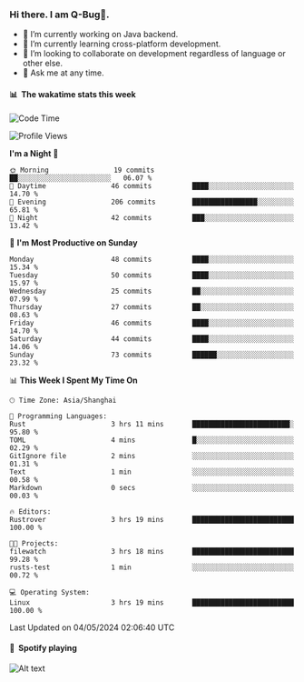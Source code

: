 ### Hi there. I am Q-Bug🐞.

- 🔭 I’m currently working on Java backend.
- 🌱 I’m currently learning cross-platform development.
- 👯 I’m looking to collaborate on development regardless of language or other else.
- 💬 Ask me at any time.

#### 📊 &nbsp;**The wakatime stats this week**  
<!--START_SECTION:waka-->
![Code Time](http://img.shields.io/badge/Code%20Time-139%20hrs%2024%20mins-blue)

![Profile Views](http://img.shields.io/badge/Profile%20Views-3-blue)

**I'm a Night 🦉** 

```text
🌞 Morning                19 commits          ██░░░░░░░░░░░░░░░░░░░░░░░   06.07 % 
🌆 Daytime                46 commits          ████░░░░░░░░░░░░░░░░░░░░░   14.70 % 
🌃 Evening                206 commits         ████████████████░░░░░░░░░   65.81 % 
🌙 Night                  42 commits          ███░░░░░░░░░░░░░░░░░░░░░░   13.42 % 
```
📅 **I'm Most Productive on Sunday** 

```text
Monday                   48 commits          ████░░░░░░░░░░░░░░░░░░░░░   15.34 % 
Tuesday                  50 commits          ████░░░░░░░░░░░░░░░░░░░░░   15.97 % 
Wednesday                25 commits          ██░░░░░░░░░░░░░░░░░░░░░░░   07.99 % 
Thursday                 27 commits          ██░░░░░░░░░░░░░░░░░░░░░░░   08.63 % 
Friday                   46 commits          ████░░░░░░░░░░░░░░░░░░░░░   14.70 % 
Saturday                 44 commits          ████░░░░░░░░░░░░░░░░░░░░░   14.06 % 
Sunday                   73 commits          ██████░░░░░░░░░░░░░░░░░░░   23.32 % 
```


📊 **This Week I Spent My Time On** 

```text
🕑︎ Time Zone: Asia/Shanghai

💬 Programming Languages: 
Rust                     3 hrs 11 mins       ████████████████████████░   95.80 % 
TOML                     4 mins              █░░░░░░░░░░░░░░░░░░░░░░░░   02.29 % 
GitIgnore file           2 mins              ░░░░░░░░░░░░░░░░░░░░░░░░░   01.31 % 
Text                     1 min               ░░░░░░░░░░░░░░░░░░░░░░░░░   00.58 % 
Markdown                 0 secs              ░░░░░░░░░░░░░░░░░░░░░░░░░   00.03 % 

🔥 Editors: 
Rustrover                3 hrs 19 mins       █████████████████████████   100.00 % 

🐱‍💻 Projects: 
filewatch                3 hrs 18 mins       █████████████████████████   99.28 % 
rusts-test               1 min               ░░░░░░░░░░░░░░░░░░░░░░░░░   00.72 % 

💻 Operating System: 
Linux                    3 hrs 19 mins       █████████████████████████   100.00 % 
```


 Last Updated on 04/05/2024 02:06:40 UTC
<!--END_SECTION:waka-->

#### 🎵 &nbsp;**Spotify playing**  
![Alt text](https://spotify-recently-played-readme.vercel.app/api?user=e5y1o4x7kdt9kf2blu4wvmb4s&unique={true|1|on|yes})
